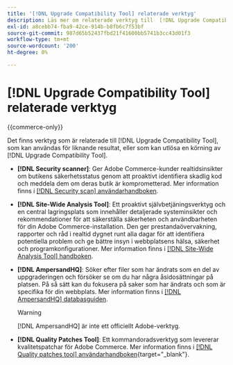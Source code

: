 ```yaml
---
title: '[!DNL Upgrade Compatibility Tool] relaterade verktyg'
description: Läs mer om relaterade verktyg till  [!DNL Upgrade Compatibility Tool]  i ditt Adobe Commerce-projekt.
exl-id: a8cebb74-fba9-42ce-914b-b8fb6c7f53bf
source-git-commit: 987d65b52437fbd21f41600bb5741b3cc43d01f3
workflow-type: tm+mt
source-wordcount: '200'
ht-degree: 0%

---
```


# [!DNL Upgrade Compatibility Tool] relaterade verktyg

{{commerce-only}}

Det finns verktyg som är relaterade till [!DNL Upgrade Compatibility Tool], som kan användas för liknande resultat, eller som kan utlösa en körning av [!DNL Upgrade Compatibility Tool].

- **[!DNL Security scanner]**: Ger Adobe Commerce-kunder realtidsinsikter om butikens säkerhetsstatus genom att proaktivt identifiera skadlig kod och meddela dem om deras butik är komprometterad. Mer information finns i [[!DNL Security scan] användarhandboken](https://experienceleague.adobe.com/en/docs/commerce-admin/systems/security/security-scan).

- **[!DNL Site-Wide Analysis Tool]**: Ett proaktivt självbetjäningsverktyg och en central lagringsplats som innehåller detaljerade systeminsikter och rekommendationer för att säkerställa säkerheten och användbarheten för din Adobe Commerce-installation. Den ger prestandaövervakning, rapporter och råd i realtid dygnet runt alla dagar för att identifiera potentiella problem och ge bättre insyn i webbplatsens hälsa, säkerhet och programkonfigurationer. Mer information finns i [[!DNL Site-Wide Analysis Tool] handboken](../../tools/site-wide-analysis-tool/intro.md).

- **[!DNL AmpersandHQ]**: Söker efter filer som har ändrats som en del av uppgraderingen och försöker se om du har några åsidosättningar på platsen. På så sätt kan du fokusera på saker som har ändrats och som är specifika för din webbplats. Mer information finns i [[!DNL AmpersandHQ] databasguiden](https://github.com/AmpersandHQ).

  >[!WARNING]
  >
  >[!DNL AmpersandHQ] är inte ett officiellt Adobe-verktyg.

- **[!DNL Quality Patches Tool]**: Ett kommandoradsverktyg som levererar kvalitetspatchar för Adobe Commerce. Mer information finns i [[!DNL Quality patches tool] användarhandboken](https://experienceleague.adobe.com/tools/commerce-quality-patches/index.html){target="_blank"}.
